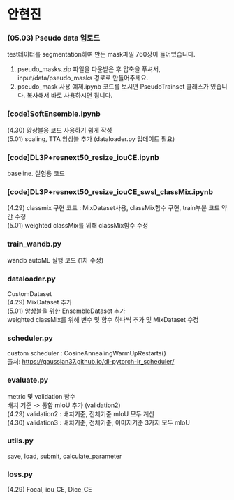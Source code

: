 # 안현진

### (05.03) Pseudo data 업로드
test데이터를 segmentation하여 만든 mask파일 760장이 들어있습니다.<br>
1. pseudo_masks.zip 파일을 다운받은 후 압축을 푸셔서, input/data/pseudo_masks 경로로 만들어주세요.<br>
2. pseudo_mask 사용 예제.ipynb 코드를 보시면 PseudoTrainset 클래스가 있습니다. 복사해서 바로 사용하시면 됩니다.



### [code]SoftEnsemble.ipynb
(4.30) 앙상블용 코드 사용하기 쉽게 작성<br>
(5.01) scaling, TTA 앙상블 추가 (dataloader.py 업데이트 필요)

### [code]DL3P+resnext50_resize_iouCE.ipynb
baseline. 실험용 코드

### [code]DL3P+resnext50_resize_iouCE_swsl_classMix.ipynb
(4.29) classmix 구현 코드 : MixDataset사용, classMix함수 구현, train부분 코드 약간 수정 <br>
(5.01) weighted classMix를 위해 classMix함수 수정

### train_wandb.py
wandb autoML 실행 코드 (1차 수정)

### dataloader.py
CustomDataset <br>
(4.29) MixDataset 추가<br>
(5.01) 앙상블을 위한 EnsembleDataset 추가<br>
       weighted classMix를 위해 변수 및 함수 하나씩 추가 및 MixDataset 수정

### scheduler.py
custom scheduler : CosineAnnealingWarmUpRestarts() <br>
출처: https://gaussian37.github.io/dl-pytorch-lr_scheduler/

### evaluate.py
metric 및 validation 함수 <br>
배치 기준 -> 통합 mIoU 추가 (validation2) <br>
(4.29) validation2 : 배치기준, 전체기준 mIoU 모두 계산<br>
(4.30) validation3 : 배치기준, 전체기준, 이미지기준 3가지 모두 mIoU 

### utils.py
save, load, submit, calculate_parameter

### loss.py
(4.29) Focal, iou_CE, Dice_CE
